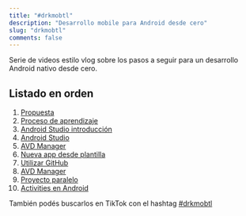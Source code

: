 ```yaml
---
title: "#drkmobtl"
description: "Desarrollo mobile para Android desde cero"
slug: "drkmobtl"
comments: false
---
```


Serie de videos estilo vlog sobre los pasos a seguir para un desarrollo Android nativo desde cero.

## Listado en orden
1. [Propuesta](https://www.tiktok.com/@drkbugs/video/7018690225211723014)
1. [Proceso de aprendizaje](https://www.tiktok.com/@drkbugs/video/7019789774751845637)
1. [Android Studio introducción](https://www.tiktok.com/@drkbugs/video/7019768635799506181)
1. [Android Studio](https://www.tiktok.com/@drkbugs/video/7020413022833282309)
1. [AVD Manager](https://www.tiktok.com/@drkbugs/video/7020943809609600262)
1. [Nueva app desde plantilla](https://www.tiktok.com/@drkbugs/video/7022060131244313862)
1. [Utilizar GitHub](https://www.tiktok.com/@drkbugs/video/7022323929079418117)
1. [AVD Manager](https://www.tiktok.com/@drkbugs/video/7020943809609600262)
1. [Proyecto paralelo](https://www.tiktok.com/@drkbugs/video/7027101001425358086)
1. [Activities en Android](https://www.tiktok.com/@drkbugs/video/7029732863650139398)


También podés buscarlos en TikTok con el hashtag [#drkmobtl](https://www.tiktok.com/tag/drkmobtl?lang=es)
